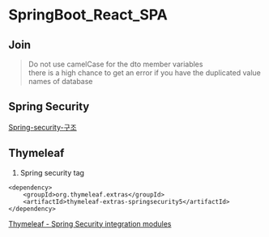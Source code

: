 # SpringBoot_React_SPA

## Join

> Do not use camelCase for the dto member variables  
> there is a high chance to get an error if you have the duplicated value names of database

## Spring Security
[Spring-security-구조](https://minwan1.github.io/2017/03/25/2017-03-25-spring-security-theory/)


## Thymeleaf
1. Spring security tag

```
<dependency>
	<groupId>org.thymeleaf.extras</groupId>
	<artifactId>thymeleaf-extras-springsecurity5</artifactId>
</dependency>
```

[Thymeleaf - Spring Security integration modules](https://github.com/thymeleaf/thymeleaf-extras-springsecurity)
